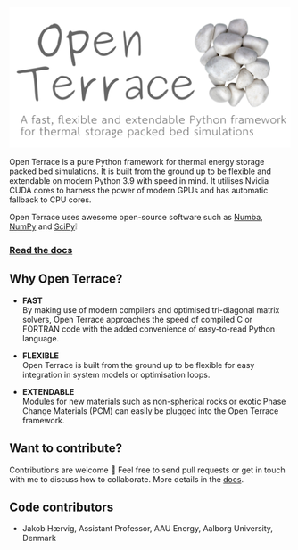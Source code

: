 [![Logo](docs/_figures/logo-banner-paths.svg)](#)

Open Terrace is a pure Python framework for thermal energy storage packed bed simulations. It is built from the ground up to be flexible and extendable on modern Python 3.9 with speed in mind. It utilises Nvidia CUDA cores to harness the power of modern GPUs and has automatic fallback to CPU cores.

Open Terrace uses awesome open-source software such as
[Numba](https://numba.pydata.org), [NumPy](https://numpy.org/) and [SciPy](https://scipy.org/):grey_exclamation:

### [Read the docs](https://openterrace.github.io/openterrace-python/)

## Why Open Terrace?
- **FAST**  
By making use of modern compilers and optimised tri-diagonal matrix solvers, Open Terrace approaches the speed of compiled C or FORTRAN code with the added convenience of easy-to-read Python language.

- **FLEXIBLE**  
Open Terrace is built from the ground up to be flexible for easy integration in system models or optimisation loops.

- **EXTENDABLE**  
Modules for new materials such as non-spherical rocks or exotic Phase Change Materials (PCM) can easily be plugged into the Open Terrace framework.

## Want to contribute?
Contributions are welcome :pray: Feel free to send pull requests or get in touch with me to discuss how to collaborate. More details in the [docs](https://openterrace.github.io/openterrace-python/).

## Code contributors
* Jakob Hærvig, Assistant Professor, AAU Energy, Aalborg University, Denmark
